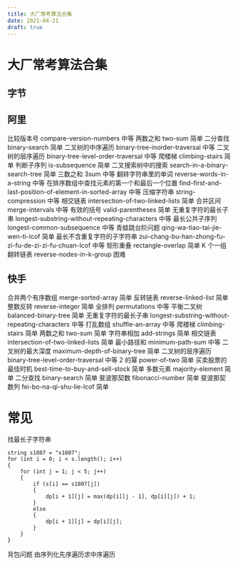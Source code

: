 ```yaml
---
title: 大厂常考算法合集
date: 2021-04-21
draft: true
---
```


# 大厂常考算法合集

## 字节

## 阿里

比较版本号 compare-version-numbers 中等
两数之和 two-sum 简单
二分查找 binary-search 简单
二叉树的中序遍历 binary-tree-inorder-traversal 中等
二叉树的层序遍历 binary-tree-level-order-traversal 中等
爬楼梯 climbing-stairs 简单
判断子序列 is-subsequence 简单
二叉搜索树中的搜索 search-in-a-binary-search-tree 简单
三数之和 3sum 中等
翻转字符串里的单词 reverse-words-in-a-string 中等
在排序数组中查找元素的第一个和最后一个位置 find-first-and-last-position-of-element-in-sorted-array 中等
压缩字符串 string-compression 中等
相交链表 intersection-of-two-linked-lists 简单
合并区间 merge-intervals 中等
有效的括号 valid-parentheses 简单
无重复字符的最长子串 longest-substring-without-repeating-characters 中等
最长公共子序列 longest-common-subsequence 中等
青蛙跳台阶问题 qing-wa-tiao-tai-jie-wen-ti-lcof 简单
最长不含重复字符的子字符串 zui-chang-bu-han-zhong-fu-zi-fu-de-zi-zi-fu-chuan-lcof 中等
矩形重叠 rectangle-overlap 简单
K 个一组翻转链表 reverse-nodes-in-k-group 困难

## 快手

合并两个有序数组 merge-sorted-array 简单
反转链表 reverse-linked-list 简单
整数反转 reverse-integer 简单
全排列 permutations 中等
平衡二叉树 balanced-binary-tree 简单
无重复字符的最长子串 longest-substring-without-repeating-characters 中等
打乱数组 shuffle-an-array 中等
爬楼梯 climbing-stairs 简单
两数之和 two-sum 简单
字符串相加 add-strings 简单
相交链表 intersection-of-two-linked-lists 简单
最小路径和 minimum-path-sum 中等
二叉树的最大深度 maximum-depth-of-binary-tree 简单
二叉树的层序遍历 binary-tree-level-order-traversal 中等
2 的幂 power-of-two 简单
买卖股票的最佳时机 best-time-to-buy-and-sell-stock 简单
多数元素 majority-element 简单
二分查找 binary-search 简单
斐波那契数 fibonacci-number 简单
斐波那契数列 fei-bo-na-qi-shu-lie-lcof 简单

# 常见

找最长子字符串

```
string s1807 = "x1807";
for (int i = 0; i < s.length(); i++)
{
    for (int j = 1; j < 5; j++)
    {
        if (s[i] == s1807[j])
        {
            dp[i + 1][j] = max(dp[i][j - 1], dp[i][j]) + 1;
        }
        else
        {
            dp[i + 1][j] = dp[i][j];
        }
    }
}
```

背包问题
由序列化先序遍历求中序遍历
